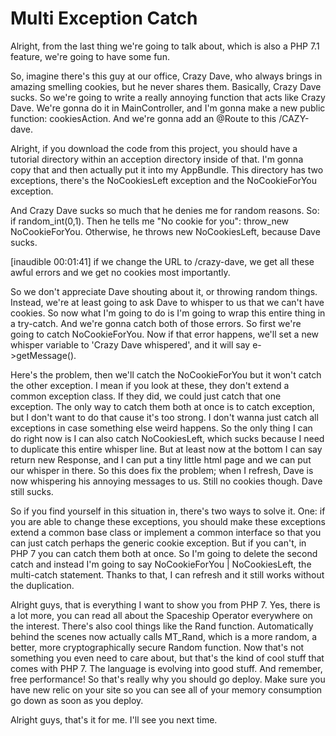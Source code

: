 # Multi Exception Catch

Alright, from the last thing we're going to talk about, which is also a PHP 7.1 feature, we're going to have some fun.

So, imagine there's this guy at our office, Crazy Dave, who always brings in amazing smelling cookies, but he never shares them. Basically, Crazy Dave sucks. So we're going to write a really annoying function that acts like Crazy Dave. We're gonna do it in MainController, and I'm gonna make a new public function: cookiesAction. And we're gonna add an @Route to this /CAZY-dave.

Alright, if you download the code from this project, you should have a tutorial directory within an acception directory inside of that. I'm gonna copy that and then actually put it into my AppBundle. This directory has two exceptions, there's the NoCookiesLeft exception and the NoCookieForYou exception.

And Crazy Dave sucks so much that he denies me for random reasons. So: if random_int(0,1). Then he tells me "No cookie for you": throw_new NoCookieForYou. Otherwise, he throws new NoCookiesLeft, because Dave sucks.

[inaudible 00:01:41] if we change the URL to /crazy-dave, we get all these awful errors and we get no cookies most importantly.

So we don't appreciate Dave shouting about it, or throwing random things. Instead, we're at least going to ask Dave to whisper to us that we can't have cookies. So now what I'm going to do is I'm going to wrap this entire thing in a try-catch. And we're gonna catch both of those errors. So first we're going to catch NoCookieForYou. Now if that error happens, we'll set a new whisper variable to 'Crazy Dave whispered', and it will say e->getMessage().

Here's the problem, then we'll catch the NoCookieForYou but it won't catch the other exception. I mean if you look at these, they don't extend a common exception class. If they did, we could just catch that one exception. The only way to catch them both at once is to catch exception, but I don't want to do that cause it's too strong. I don't wanna just catch all exceptions in case something else weird happens. So the only thing I can do right now is I can also catch NoCookiesLeft, which sucks because I need to duplicate this entire whisper line. But at least now at the bottom I can say return new Response, and I can put a tiny little html page and we can put our whisper in there. So this does fix the problem; when I refresh, Dave is now whispering his annoying messages to us. Still no cookies though. Dave still sucks.

So if you find yourself in this situation in, there's two ways to solve it. One: if you are able to change these exceptions, you should make these exceptions extend a common base class or implement a common interface so that you can just catch perhaps the generic cookie exception. But if you can't, in PHP 7 you can catch them both at once. So I'm going to delete the second catch and instead I'm going to say NoCookieForYou | NoCookiesLeft, the multi-catch statement. Thanks to that, I can refresh and it still works without the duplication.

Alright guys, that is everything I want to show you from PHP 7. Yes, there is a lot more, you can read all about the Spaceship Operator everywhere on the interest. There's also cool things like the Rand function. Automatically behind the scenes now actually calls MT_Rand, which is a more random, a better, more cryptographically secure Random function. Now that's not something you even need to care about, but that's the kind of cool stuff that comes with PHP 7. The language is evolving into good stuff. And remember, free performance! So that's really why you should go deploy. Make sure you have new relic on your site so you can see all of your memory consumption go down as soon as you deploy.

Alright guys, that's it for me. I'll see you next time.


